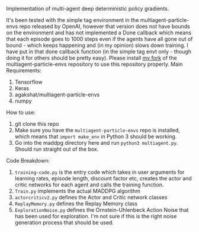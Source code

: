 Implementation of multi-agent deep deterministic policy gradients. 

It's been tested with the simple tag environment in the multiagent-particle-envs repo released by OpenAI, however that version does not have bounds on the environment and has not implemented a Done callback which means that each episode goes to 1000 steps even if the agents have all gone out of bound - which keeps happening and (in my opinion) slows down training. I have put in that done callback function (in the simple tag envt only - though doing it for others should be pretty easy). Please install [my fork](https://github.com/agakshat/multiagent-particle-envs.git) of the multiagent-particle-envs repository to use this repository properly. 
Main Requirements:
1. Tensorflow
2. Keras
3. agakshat/multiagent-particle-envs
4. numpy

How to use:

1. git clone this repo
2. Make sure you have the `multiagent-particle-envs` repo is installed, which means that `import make_env` in Python 3 should be working.
3. Go into the maddpg directory here and run `python3 multiagent.py`. Should run straight out of the box.

Code Breakdown:
1. `training-code.py` is the entry code which takes in user arguments for learning rates, episode length, discount factor etc, creates the actor and critic networks for each agent and calls the training function.
2. `Train.py` implements the actual MADDPG algorithm
3. `actorcriticv2.py` defines the Actor and Critic network classes
4. `ReplayMemory.py` defines the Replay Memory class
5. `ExplorationNoise.py` defines the Ornstein-Uhlenbeck Action Noise that has been used for exploration. I'm not sure if this is the right noise generation process that should be used.

